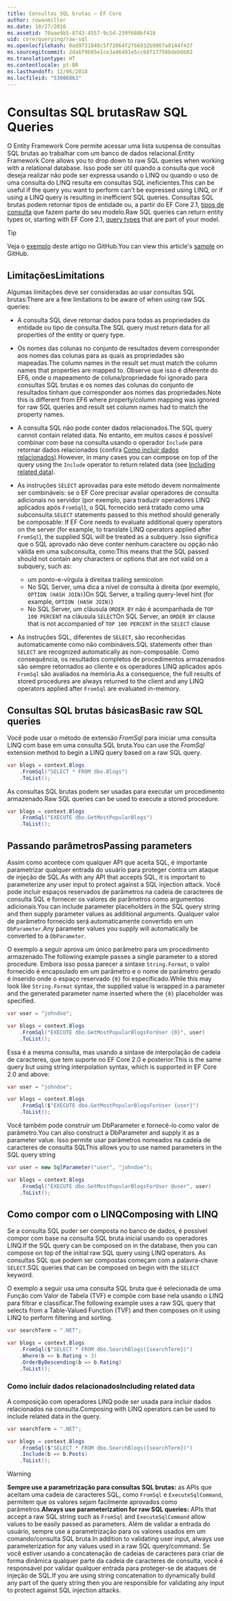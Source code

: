 ```yaml
---
title: Consultas SQL brutas – EF Core
author: rowanmiller
ms.date: 10/27/2016
ms.assetid: 70aae9b5-8743-4557-9c5d-239f688bf418
uid: core/querying/raw-sql
ms.openlocfilehash: 0ad9731840c5f72064f2f66932b9867a0144f437
ms.sourcegitcommit: 2da6f9b05e1ce3a46491e5cc68f17758bdeb6b02
ms.translationtype: HT
ms.contentlocale: pt-BR
ms.lasthandoff: 12/06/2018
ms.locfileid: "53006863"
---
```

# <a name="raw-sql-queries"></a><span data-ttu-id="2f2f5-102">Consultas SQL brutas</span><span class="sxs-lookup"><span data-stu-id="2f2f5-102">Raw SQL Queries</span></span>

<span data-ttu-id="2f2f5-103">O Entity Framework Core permite acessar uma lista suspensa de consultas SQL brutas ao trabalhar com um banco de dados relacional.</span><span class="sxs-lookup"><span data-stu-id="2f2f5-103">Entity Framework Core allows you to drop down to raw SQL queries when working with a relational database.</span></span> <span data-ttu-id="2f2f5-104">Isso pode ser útil quando a consulta que você deseja realizar não pode ser expressa usando o LINQ ou quando o uso de uma consulta do LINQ resulta em consultas SQL ineficientes.</span><span class="sxs-lookup"><span data-stu-id="2f2f5-104">This can be useful if the query you want to perform can't be expressed using LINQ, or if using a LINQ query is resulting in inefficient SQL queries.</span></span> <span data-ttu-id="2f2f5-105">Consultas SQL brutas podem retornar tipos de entidade ou, a partir do EF Core 2.1, [tipos de consulta](xref:core/modeling/query-types) que fazem parte do seu modelo.</span><span class="sxs-lookup"><span data-stu-id="2f2f5-105">Raw SQL queries can return entity types or, starting with EF Core 2.1, [query types](xref:core/modeling/query-types) that are part of your model.</span></span>

> [!TIP]  
> <span data-ttu-id="2f2f5-106">Veja o [exemplo](https://github.com/aspnet/EntityFramework.Docs/tree/master/samples/core/Querying) deste artigo no GitHub.</span><span class="sxs-lookup"><span data-stu-id="2f2f5-106">You can view this article's [sample](https://github.com/aspnet/EntityFramework.Docs/tree/master/samples/core/Querying) on GitHub.</span></span>

## <a name="limitations"></a><span data-ttu-id="2f2f5-107">Limitações</span><span class="sxs-lookup"><span data-stu-id="2f2f5-107">Limitations</span></span>

<span data-ttu-id="2f2f5-108">Algumas limitações deve ser consideradas ao usar consultas SQL brutas:</span><span class="sxs-lookup"><span data-stu-id="2f2f5-108">There are a few limitations to be aware of when using raw SQL queries:</span></span>

* <span data-ttu-id="2f2f5-109">A consulta SQL deve retornar dados para todas as propriedades da entidade ou tipo de consulta.</span><span class="sxs-lookup"><span data-stu-id="2f2f5-109">The SQL query must return data for all properties of the entity or query type.</span></span>

* <span data-ttu-id="2f2f5-110">Os nomes das colunas no conjunto de resultados devem corresponder aos nomes das colunas para as quais as propriedades são mapeadas.</span><span class="sxs-lookup"><span data-stu-id="2f2f5-110">The column names in the result set must match the column names that properties are mapped to.</span></span> <span data-ttu-id="2f2f5-111">Observe que isso é diferente do EF6, onde o mapeamento de coluna/propriedade foi ignorado para consultas SQL brutas e os nomes das colunas do conjunto de resultados tinham que corresponder aos nomes das propriedades.</span><span class="sxs-lookup"><span data-stu-id="2f2f5-111">Note this is different from EF6 where property/column mapping was ignored for raw SQL queries and result set column names had to match the property names.</span></span>

* <span data-ttu-id="2f2f5-112">A consulta SQL não pode conter dados relacionados.</span><span class="sxs-lookup"><span data-stu-id="2f2f5-112">The SQL query cannot contain related data.</span></span> <span data-ttu-id="2f2f5-113">No entanto, em muitos casos é possível combinar com base na consulta usando o operador `Include` para retornar dados relacionados (confira [Como incluir dados relacionados](#including-related-data)).</span><span class="sxs-lookup"><span data-stu-id="2f2f5-113">However, in many cases you can compose on top of the query using the `Include` operator to return related data (see [Including related data](#including-related-data)).</span></span>

* <span data-ttu-id="2f2f5-114">As instruções `SELECT` aprovadas para este método devem normalmente ser combináveis: se o EF Core precisar avaliar operadores de consulta adicionais no servidor (por exemplo, para traduzir operadores LINQ aplicados após `FromSql`), o SQL fornecido será tratado como uma subconsulta.</span><span class="sxs-lookup"><span data-stu-id="2f2f5-114">`SELECT` statements passed to this method should generally be composable: If EF Core needs to evaluate additional query operators on the server (for example, to translate LINQ operators applied after `FromSql`), the supplied SQL will be treated as a subquery.</span></span> <span data-ttu-id="2f2f5-115">Isso significa que o SQL aprovado não deve conter nenhum caractere ou opção não válida em uma subconsulta, como:</span><span class="sxs-lookup"><span data-stu-id="2f2f5-115">This means that the SQL passed should not contain any characters or options that are not valid on a subquery, such as:</span></span>
  * <span data-ttu-id="2f2f5-116">um ponto-e-vírgula à direita</span><span class="sxs-lookup"><span data-stu-id="2f2f5-116">a trailing semicolon</span></span>
  * <span data-ttu-id="2f2f5-117">No SQL Server, uma dica a nível de consulta à direita (por exemplo, `OPTION (HASH JOIN)`)</span><span class="sxs-lookup"><span data-stu-id="2f2f5-117">On SQL Server, a trailing query-level hint (for example, `OPTION (HASH JOIN)`)</span></span>
  * <span data-ttu-id="2f2f5-118">No SQL Server, um cláusula `ORDER BY` não é acompanhada de `TOP 100 PERCENT` na cláusula `SELECT`</span><span class="sxs-lookup"><span data-stu-id="2f2f5-118">On SQL Server, an `ORDER BY` clause that is not accompanied of `TOP 100 PERCENT` in the `SELECT` clause</span></span>

* <span data-ttu-id="2f2f5-119">As instruções SQL, diferentes de `SELECT`, são reconhecidas automaticamente como não combináveis.</span><span class="sxs-lookup"><span data-stu-id="2f2f5-119">SQL statements other than `SELECT` are recognized automatically as non-composable.</span></span> <span data-ttu-id="2f2f5-120">Como consequência, os resultados completos de procedimentos armazenados são sempre retornados ao cliente e os operadores LINQ aplicados após `FromSql` são avaliados na memória.</span><span class="sxs-lookup"><span data-stu-id="2f2f5-120">As a consequence, the full results of stored procedures are always returned to the client and any LINQ operators applied after `FromSql` are evaluated in-memory.</span></span>

## <a name="basic-raw-sql-queries"></a><span data-ttu-id="2f2f5-121">Consultas SQL brutas básicas</span><span class="sxs-lookup"><span data-stu-id="2f2f5-121">Basic raw SQL queries</span></span>

<span data-ttu-id="2f2f5-122">Você pode usar o método de extensão *FromSql* para iniciar uma consulta LINQ com base em uma consulta SQL bruta.</span><span class="sxs-lookup"><span data-stu-id="2f2f5-122">You can use the *FromSql* extension method to begin a LINQ query based on a raw SQL query.</span></span>

<!-- [!code-csharp[Main](samples/core/Querying/Querying/RawSQL/Sample.cs)] -->
``` csharp
var blogs = context.Blogs
    .FromSql("SELECT * FROM dbo.Blogs")
    .ToList();
```

<span data-ttu-id="2f2f5-123">As consultas SQL brutas podem ser usadas para executar um procedimento armazenado.</span><span class="sxs-lookup"><span data-stu-id="2f2f5-123">Raw SQL queries can be used to execute a stored procedure.</span></span>

<!-- [!code-csharp[Main](samples/core/Querying/Querying/RawSQL/Sample.cs)] -->
``` csharp
var blogs = context.Blogs
    .FromSql("EXECUTE dbo.GetMostPopularBlogs")
    .ToList();
```

## <a name="passing-parameters"></a><span data-ttu-id="2f2f5-124">Passando parâmetros</span><span class="sxs-lookup"><span data-stu-id="2f2f5-124">Passing parameters</span></span>

<span data-ttu-id="2f2f5-125">Assim como acontece com qualquer API que aceita SQL, é importante parametrizar qualquer entrada do usuário para proteger contra um ataque de injeção de SQL.</span><span class="sxs-lookup"><span data-stu-id="2f2f5-125">As with any API that accepts SQL, it is important to parameterize any user input to protect against a SQL injection attack.</span></span> <span data-ttu-id="2f2f5-126">Você pode incluir espaços reservados de parâmetros na cadeia de caracteres de consulta SQL e fornecer os valores de parâmetros como argumentos adicionais.</span><span class="sxs-lookup"><span data-stu-id="2f2f5-126">You can include parameter placeholders in the SQL query string and then supply parameter values as additional arguments.</span></span> <span data-ttu-id="2f2f5-127">Qualquer valor de parâmetro fornecido será automaticamente convertido em um `DbParameter`.</span><span class="sxs-lookup"><span data-stu-id="2f2f5-127">Any parameter values you supply will automatically be converted to a `DbParameter`.</span></span>

<span data-ttu-id="2f2f5-128">O exemplo a seguir aprova um único parâmetro para um procedimento armazenado.</span><span class="sxs-lookup"><span data-stu-id="2f2f5-128">The following example passes a single parameter to a stored procedure.</span></span> <span data-ttu-id="2f2f5-129">Embora isso possa parecer a sintaxe `String.Format`, o valor fornecido é encapsulado em um parâmetro e o nome de parâmetro gerado é inserido onde o espaço reservado `{0}` foi especificado.</span><span class="sxs-lookup"><span data-stu-id="2f2f5-129">While this may look like `String.Format` syntax, the supplied value is wrapped in a parameter and the generated parameter name inserted where the `{0}` placeholder was specified.</span></span>

<!-- [!code-csharp[Main](samples/core/Querying/Querying/RawSQL/Sample.cs)] -->
``` csharp
var user = "johndoe";

var blogs = context.Blogs
    .FromSql("EXECUTE dbo.GetMostPopularBlogsForUser {0}", user)
    .ToList();
```

<span data-ttu-id="2f2f5-130">Essa é a mesma consulta, mas usando a sintaxe de interpolação de cadeia de caracteres, que tem suporte no EF Core 2.0 e posterior:</span><span class="sxs-lookup"><span data-stu-id="2f2f5-130">This is the same query but using string interpolation syntax, which is supported in EF Core 2.0 and above:</span></span>

<!-- [!code-csharp[Main](samples/core/Querying/Querying/RawSQL/Sample.cs)] -->
``` csharp
var user = "johndoe";

var blogs = context.Blogs
    .FromSql($"EXECUTE dbo.GetMostPopularBlogsForUser {user}")
    .ToList();
```

<span data-ttu-id="2f2f5-131">Você também pode construir um DbParameter e fornecê-lo como valor de parâmetro.</span><span class="sxs-lookup"><span data-stu-id="2f2f5-131">You can also construct a DbParameter and supply it as a parameter value.</span></span> <span data-ttu-id="2f2f5-132">Isso permite usar parâmetros nomeados na cadeia de caracteres de consulta SQL</span><span class="sxs-lookup"><span data-stu-id="2f2f5-132">This allows you to use named parameters in the SQL query string</span></span>

<!-- [!code-csharp[Main](samples/core/Querying/Querying/RawSQL/Sample.cs)] -->
``` csharp
var user = new SqlParameter("user", "johndoe");

var blogs = context.Blogs
    .FromSql("EXECUTE dbo.GetMostPopularBlogsForUser @user", user)
    .ToList();
```

## <a name="composing-with-linq"></a><span data-ttu-id="2f2f5-133">Como compor com o LINQ</span><span class="sxs-lookup"><span data-stu-id="2f2f5-133">Composing with LINQ</span></span>

<span data-ttu-id="2f2f5-134">Se a consulta SQL puder ser composta no banco de dados, é possível compor com base na consulta SQL bruta inicial usando os operadores LINQ.</span><span class="sxs-lookup"><span data-stu-id="2f2f5-134">If the SQL query can be composed on in the database, then you can compose on top of the initial raw SQL query using LINQ operators.</span></span> <span data-ttu-id="2f2f5-135">As consultas SQL que podem ser compostas começam com a palavra-chave `SELECT`.</span><span class="sxs-lookup"><span data-stu-id="2f2f5-135">SQL queries that can be composed on begin with the `SELECT` keyword.</span></span>

<span data-ttu-id="2f2f5-136">O exemplo a seguir usa uma consulta SQL bruta que é selecionada de uma Função com Valor de Tabela (TVF) e compõe com base nela usando o LINQ para filtrar e classificar.</span><span class="sxs-lookup"><span data-stu-id="2f2f5-136">The following example uses a raw SQL query that selects from a Table-Valued Function (TVF) and then composes on it using LINQ to perform filtering and sorting.</span></span>

<!-- [!code-csharp[Main](samples/core/Querying/Querying/RawSQL/Sample.cs)] -->
``` csharp
var searchTerm = ".NET";

var blogs = context.Blogs
    .FromSql($"SELECT * FROM dbo.SearchBlogs({searchTerm})")
    .Where(b => b.Rating > 3)
    .OrderByDescending(b => b.Rating)
    .ToList();
```

### <a name="including-related-data"></a><span data-ttu-id="2f2f5-137">Como incluir dados relacionados</span><span class="sxs-lookup"><span data-stu-id="2f2f5-137">Including related data</span></span>

<span data-ttu-id="2f2f5-138">A composição com operadores LINQ pode ser usada para incluir dados relacionados na consulta.</span><span class="sxs-lookup"><span data-stu-id="2f2f5-138">Composing with LINQ operators can be used to include related data in the query.</span></span>

<!-- [!code-csharp[Main](samples/core/Querying/Querying/RawSQL/Sample.cs)] -->
``` csharp
var searchTerm = ".NET";

var blogs = context.Blogs
    .FromSql($"SELECT * FROM dbo.SearchBlogs({searchTerm})")
    .Include(b => b.Posts)
    .ToList();
```

> [!WARNING]  
> <span data-ttu-id="2f2f5-139">**Sempre use a parametrização para consultas SQL brutas:** as APIs que aceitam uma cadeia de caracteres SQL, como `FromSql` e `ExecuteSqlCommand`, permitem que os valores sejam facilmente aprovados como parâmetros.</span><span class="sxs-lookup"><span data-stu-id="2f2f5-139">**Always use parameterization for raw SQL queries:** APIs that accept a raw SQL string such as `FromSql` and `ExecuteSqlCommand` allow values to be easily passed as parameters.</span></span> <span data-ttu-id="2f2f5-140">Além de validar a entrada do usuário, sempre use a parametrização para os valores usados em um comando/consulta SQL bruta.</span><span class="sxs-lookup"><span data-stu-id="2f2f5-140">In addition to validating user input, always use parameterization for any values used in a raw SQL query/command.</span></span> <span data-ttu-id="2f2f5-141">Se você estiver usando a concatenação de cadeias de caracteres para criar de forma dinâmica qualquer parte da cadeia de caracteres de consulta, você é responsável por validar qualquer entrada para proteger-se de ataques de injeção de SQL.</span><span class="sxs-lookup"><span data-stu-id="2f2f5-141">If you are using string concatenation to dynamically build any part of the query string then you are responsible for validating any input to protect against SQL injection attacks.</span></span>
